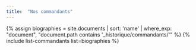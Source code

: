 ```yaml
---
title:  "Nos commandants"  
---
```


{% assign biographies = site.documents | sort: 'name' | where_exp: "document", "document.path contains '_historique/commandants/'" %}
{% include list-commandants list=biographies %}
